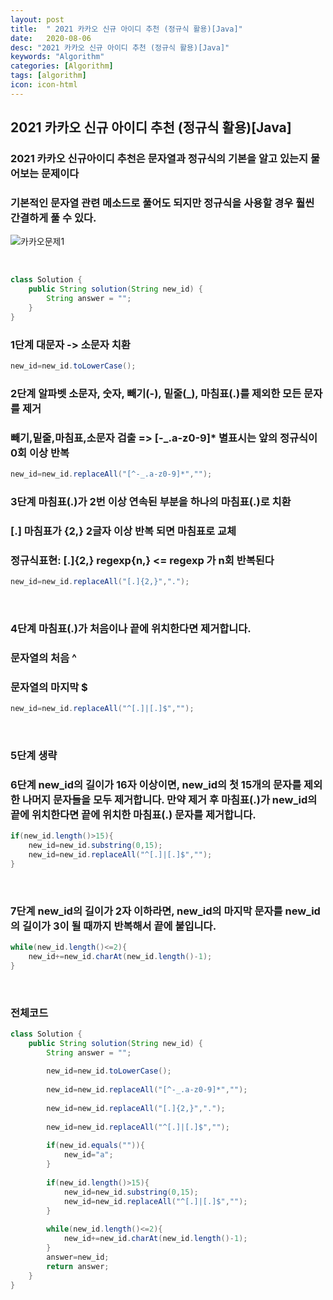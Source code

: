 ```yaml
---
layout: post
title:  " 2021 카카오 신규 아이디 추천 (정규식 활용)[Java]"
date:   2020-08-06
desc: "2021 카카오 신규 아이디 추천 (정규식 활용)[Java]"
keywords: "Algorithm"
categories: [Algorithm]
tags: [algorithm]
icon: icon-html
---
```


2021 카카오 신규 아이디 추천 (정규식 활용)[Java]
------

### 2021 카카오 신규아이디 추천은 문자열과 정규식의 기본을 알고 있는지 물어보는 문제이다
### 기본적인 문자열 관련 메소드로 풀어도 되지만 정규식을 사용할 경우 훨씬 간결하게 풀 수 있다.

![카카오문제1](https://user-images.githubusercontent.com/37110261/124338954-b116fe80-dbe5-11eb-9833-6978b07d023f.PNG)

<br/>

``` java
class Solution {
    public String solution(String new_id) {
        String answer = "";
    }
}
```

### 1단계 대문자 -> 소문자 치환


``` java
new_id=new_id.toLowerCase();
```

### 2단계 알파벳 소문자, 숫자, 빼기(-), 밑줄(_), 마침표(.)를 제외한 모든 문자를 제거
### 빼기,밑줄,마침표,소문자 검출 => [-_.a-z0-9]*  별표시는 앞의 정규식이 0회 이상 반복
``` java
new_id=new_id.replaceAll("[^-_.a-z0-9]*","");
```

### 3단계 마침표(.)가 2번 이상 연속된 부분을 하나의 마침표(.)로 치환
### [.] 마침표가 {2,} 2글자 이상 반복 되면 마침표로 교체
### 정규식표현: [.]{2,}  regexp{n,} <= regexp 가 n회 반복된다

``` java
new_id=new_id.replaceAll("[.]{2,}",".");
```

<br/>

### 4단계 마침표(.)가 처음이나 끝에 위치한다면 제거합니다.
### 문자열의 처음 ^
### 문자열의 마지막 $

``` java
new_id=new_id.replaceAll("^[.]|[.]$","");
```

<br/>

### 5단계 생략

### 6단계 new_id의 길이가 16자 이상이면, new_id의 첫 15개의 문자를 제외한 나머지 문자들을 모두 제거합니다. 만약 제거 후 마침표(.)가 new_id의 끝에 위치한다면 끝에 위치한 마침표(.) 문자를 제거합니다.

``` java
if(new_id.length()>15){
    new_id=new_id.substring(0,15);
    new_id=new_id.replaceAll("^[.]|[.]$","");
}
```

<br/>

### 7단계 new_id의 길이가 2자 이하라면, new_id의 마지막 문자를 new_id의 길이가 3이 될 때까지 반복해서 끝에 붙입니다.

``` java
while(new_id.length()<=2){
    new_id+=new_id.charAt(new_id.length()-1);
}
```

<br/>

### 전체코드

``` java
class Solution {
    public String solution(String new_id) {
        String answer = "";
        
        new_id=new_id.toLowerCase();
        
        new_id=new_id.replaceAll("[^-_.a-z0-9]*","");
        
        new_id=new_id.replaceAll("[.]{2,}",".");
        
        new_id=new_id.replaceAll("^[.]|[.]$","");
        
        if(new_id.equals("")){
            new_id="a";
        }
        
        if(new_id.length()>15){
            new_id=new_id.substring(0,15);
            new_id=new_id.replaceAll("^[.]|[.]$","");
        }
        
        while(new_id.length()<=2){
            new_id+=new_id.charAt(new_id.length()-1);
        }
        answer=new_id;
        return answer;
    }
}
```

